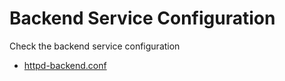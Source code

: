# Backend Service Configuration

Check the backend service configuration

* [httpd-backend.conf](./print_httpd_backend.php)

